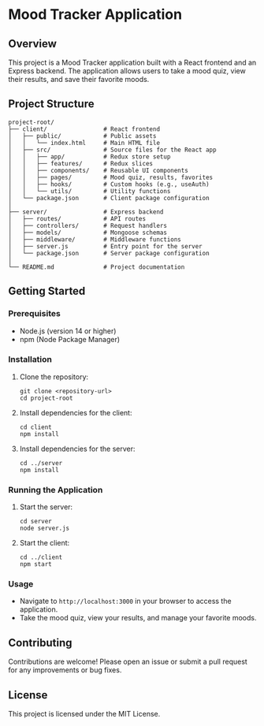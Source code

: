 # Mood Tracker Application

## Overview
This project is a Mood Tracker application built with a React frontend and an Express backend. The application allows users to take a mood quiz, view their results, and save their favorite moods.

## Project Structure
```
project-root/
├── client/                # React frontend
│   ├── public/            # Public assets
│   │   └── index.html     # Main HTML file
│   ├── src/               # Source files for the React app
│   │   ├── app/           # Redux store setup
│   │   ├── features/      # Redux slices
│   │   ├── components/    # Reusable UI components
│   │   ├── pages/         # Mood quiz, results, favorites
│   │   ├── hooks/         # Custom hooks (e.g., useAuth)
│   │   └── utils/         # Utility functions
│   └── package.json       # Client package configuration
│
├── server/                # Express backend
│   ├── routes/            # API routes
│   ├── controllers/       # Request handlers
│   ├── models/            # Mongoose schemas
│   ├── middleware/        # Middleware functions
│   ├── server.js          # Entry point for the server
│   └── package.json       # Server package configuration
│
└── README.md              # Project documentation
```

## Getting Started

### Prerequisites
- Node.js (version 14 or higher)
- npm (Node Package Manager)

### Installation

1. Clone the repository:
   ```
   git clone <repository-url>
   cd project-root
   ```

2. Install dependencies for the client:
   ```
   cd client
   npm install
   ```

3. Install dependencies for the server:
   ```
   cd ../server
   npm install
   ```

### Running the Application

1. Start the server:
   ```
   cd server
   node server.js
   ```

2. Start the client:
   ```
   cd ../client
   npm start
   ```

### Usage
- Navigate to `http://localhost:3000` in your browser to access the application.
- Take the mood quiz, view your results, and manage your favorite moods.

## Contributing
Contributions are welcome! Please open an issue or submit a pull request for any improvements or bug fixes.

## License
This project is licensed under the MIT License.